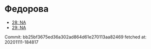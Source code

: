 # Федорова
- [28: NA](28.md)
- [29: NA](29.md)

Commit: bb25bf3675ed36a302ad864d61e270113aa82469
 fetched at: 20201111-184817
